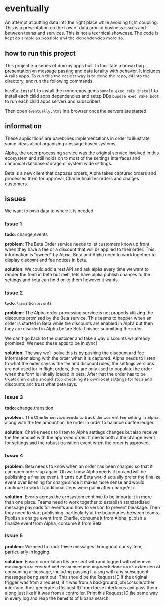 # eventually

An attempt at putting data into the right place while avoiding tight coupling. This is a presentation on the flow of data around business issues and between teams and services. This is not a technical showcase. The code is kept as simple as possible and the dependencies more so.

## how to run this project

This project is a series of dummy apps built to facilitate a brown bag presentation on message passing and data locality with behavior. It includes 4 rails apps. To run this the easiest way is to clone the repo, cd into the directory, and run the following commands.

`bundle install` to install the monorepos gems
`bundle exec rake install` to install each child apps dependencies and setup DBs
`bundle exec rake boot` to run each child apps servers and subscribers

Then open `eventually.html` in a browser once the servers are started

## information

These applications are barebones implementations in order to illustrate some ideas about organizing message based systems.

Alpha, the order processing service was the original service involved in this ecosystem and still holds on to most of the settings interfaces and canonical database storage of system wide settings.

Beta is a new client that captures orders, Alpha takes captured orders and processes them for approval, Charlie finalizes orders and charges customers.

## issues

We want to push data to where it is needed.


### Issue 1
**todo**: change_events

**problem**: The Beta Order service needs to let customers know up front when they have a fee or a discount that will be applied to their order. This information is "owned" by Alpha. Beta and Alpha need to work together to display discount and fee notices in beta.

**solution**: We could add a rest API and ask alpha every time we want to render the form in beta but meh, lets have alpha publish changes to the settings and beta can hold on to them however it wants.


### Issue 2
**todo**: transition_events

**problem**: The Alpha order processing service is not properly utilizing the discounts promised by the Beta service. This seems to happen when an order is started in Beta while the discounts are enabled in Alpha but then they are disabled in Alpha before Beta finishes submitting the order.

We can't go back to the customer and take a way discounts we already promised. We need these apps to be in sync!

**solution**: The way we'll solve this is by pushing the discount and fee information along with the order when it is captured. Alpha needs to listen to what the order says is the fee and discount rules, the settings versions are not used for in flight orders, they are only used to populate the order when the form is initially loaded in beta. After that the order has to be trusted an alpha should stop checking its own local settings for fees and discounts and trust what beta says.


### Issue 3
**todo**: change_transition

**problem**: The Charlie service needs to track the current fee setting in alpha along with the fee amount on the order in order to balance our fee ledger.

**solution**: Charlie needs to listen to Alpha settings changes but also receive the fee amount with the approved order. It needs both a the change event for settings and the robust transition event when the order is approved.


### Issue 4
**problem**: Beta needs to know when an order has been charged so that it can open orders up again. Oh wait now Alpha needs it too and will be publishing a finalize event. It turns out Beta would actually prefer the finalize event over listening for charge since it makes more sense and would continue to work if additional steps were put in after charge/etc.

**solution**: Events across the ecosystem continue to be important in more than one place. Teams need to work together to establish standardized message payloads for events and how to version to prevent breakage. Then they need to start publishing, particularly at the boundaries between teams. Publish a charge event from Charlie, consume it from Alpha, pubish a finalize event from Alpha, consume it from Beta.


### Issue 5
**problem**: We need to track these messages throughout our system, particularly in logging.

**solution**: Ensure correlation IDs are sent with and logged with whenever messages are created and consumed and any work done as an extension of consuming a message, including passing it along with any subsequent messages being sent out. This should be the Request ID if the original trigger was from a request, if it was from a background job/console/other interface, then generate a Request ID from those interfaces and pass them along just like if it was from a controller. Print this Request ID the same way in every log and reap the benefits of kibana search.
